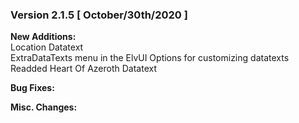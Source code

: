 ### Version 2.1.5 [ October/30th/2020 ]

**New Additions:**  
Location Datatext  
ExtraDataTexts menu in the ElvUI Options for customizing datatexts
Readded Heart Of Azeroth Datatext

**Bug Fixes:**  


**Misc. Changes:**  
